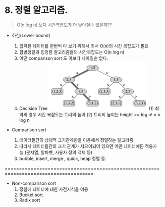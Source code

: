 # 8. 정렬 알고리즘. 

> O(n log n) 보다 시간복잡도가 더 낮아질순 없을까??       
* 하한(Lower bound)
  1) 입력된 데이터를 한번씩 다 보기 위해서 최서 O(n)의 시간 복잡도가 필요  
  2) 합병정렬과 힙정렬 알고리즘들의 시간복잡도는 O(n log n)
  3) 어떤 comparison sort 도 이보다 나아질순 없다.
  4) Decision Tree
  ![dicisionTree](./dicisionTree.png)
     (1) 최악의 경우 시간 복잡도는 트리의 높이
     (2) 트리의 높이는 height >= log n! = n log n 

* Comparison sort  
  1) 데이터들간의 상대적 크기관계만을 이용해서 정렬하는 알고리즘  
  2) 따라서 데이터들간의 크기 관계가 저으이되어 있으면 어떤 데이터에든 적용가능 (문자열, 알파벳, 사용자 정의 객체 등)
  3) bubble, insert, merge , quick, heap 정렬 등.
    
    
    
=====================================================================================  
      
* Non-comparison sort
  1) 정렬에 데이터에 대한 사전지식을 이용 
  2) Bucket sort
  3) Radix sort